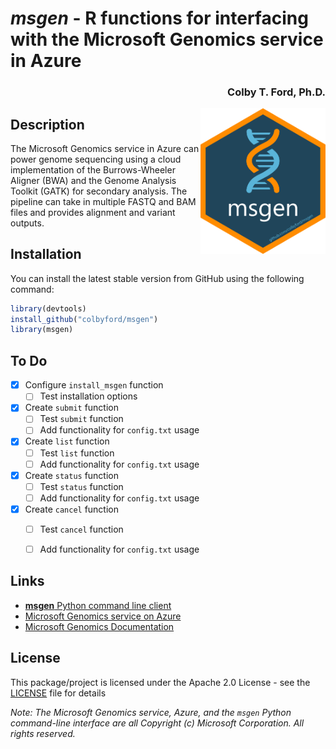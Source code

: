 
# *msgen* - R functions for interfacing with the Microsoft Genomics service in Azure
<h3 align = "right">Colby T. Ford, Ph.D.</h3>
<img align="right" src="https://raw.githubusercontent.com/colbyford/msgen/master/img/msgen_hex.png" alt="msgen icon" width="200">

## Description

The Microsoft Genomics service in Azure can power genome sequencing using a cloud implementation of the Burrows-Wheeler Aligner (BWA) and the Genome Analysis Toolkit (GATK) for secondary analysis. The pipeline can take in multiple FASTQ and BAM files and provides alignment and variant outputs.

## Installation

You can install the latest stable version from GitHub using the following command:
```r
library(devtools)
install_github("colbyford/msgen")
library(msgen)
```

## To Do

- [x] Configure `install_msgen` function
	- [ ] Test installation options
- [x] Create `submit` function
	- [ ] Test `submit` function
	- [ ] Add functionality for `config.txt` usage
- [x] Create `list` function
	- [ ] Test `list` function
	- [ ] Add functionality for `config.txt` usage
- [x] Create `status` function
	- [ ] Test `status` function
	- [ ] Add functionality for `config.txt` usage
- [x] Create `cancel` function
	- [ ] Test `cancel` function
	- [ ] Add functionality for `config.txt` usage


## Links

- [__msgen__ Python command line client](https://github.com/MicrosoftGenomics/msgen)
- [Microsoft Genomics service on Azure](https://azure.microsoft.com/en-us/services/genomics/)
- [Microsoft Genomics Documentation](https://docs.microsoft.com/en-us/azure/genomics/)


## License

This package/project is licensed under the Apache 2.0 License - see the [LICENSE](LICENSE) file for details

*Note: The Microsoft Genomics service, Azure, and the `msgen` Python command-line interface are all Copyright (c) Microsoft Corporation. All rights reserved.*

